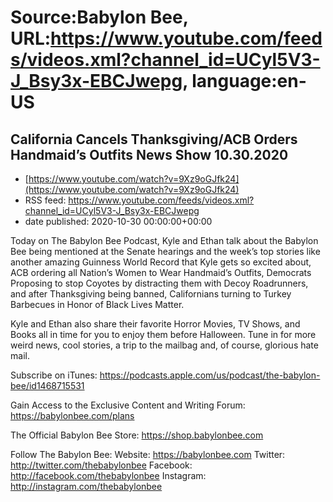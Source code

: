 # Source:Babylon Bee, URL:https://www.youtube.com/feeds/videos.xml?channel_id=UCyl5V3-J_Bsy3x-EBCJwepg, language:en-US

## California Cancels Thanksgiving/ACB Orders Handmaid’s Outfits News Show 10.30.2020
 - [https://www.youtube.com/watch?v=9Xz9oGJfk24](https://www.youtube.com/watch?v=9Xz9oGJfk24)
 - RSS feed: https://www.youtube.com/feeds/videos.xml?channel_id=UCyl5V3-J_Bsy3x-EBCJwepg
 - date published: 2020-10-30 00:00:00+00:00

Today on The Babylon Bee Podcast, Kyle and Ethan talk about the Babylon Bee being mentioned at the Senate hearings and the week’s top stories like another amazing Guinness World Record that Kyle gets so excited about, ACB ordering all Nation’s Women to Wear Handmaid’s Outfits, Democrats Proposing to stop Coyotes by distracting them with Decoy Roadrunners, and after Thanksgiving being banned, Californians turning to Turkey Barbecues in Honor of Black Lives Matter. 

Kyle and Ethan also share their favorite Horror Movies, TV Shows, and Books all in time for you to enjoy them before Halloween. Tune in for more weird news, cool stories, a trip to the mailbag and, of course, glorious hate mail.

Subscribe on iTunes: https://podcasts.apple.com/us/podcast/the-babylon-bee/id1468715531

Gain Access to the Exclusive Content and Writing Forum: https://babylonbee.com/plans

The Official Babylon Bee Store: https://shop.babylonbee.com

Follow The Babylon Bee:
Website: https://babylonbee.com
Twitter: http://twitter.com/thebabylonbee
Facebook: http://facebook.com/thebabylonbee
Instagram: http://instagram.com/thebabylonbee

